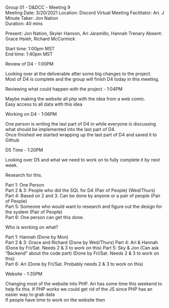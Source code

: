 Group 01 - D&DCC - Meeting 9  
Meeting Date: 3/20/2021
Location: Discord Virtual Meeting
Facilitator: Ari. J
Minute Taker: Jon Nation  
Duration: 40 mins

Present: Jon Nation, Skyler Hanson, Ari Jaramillo, Hannah Trenary
Absent: Grace Hsieh, Richard McCormick  


Start time: 1:00pm MST  
End time:  1:40pm MST


Review of D4 - 1:00PM

Looking over at the deliverable after some big changes to the project.  
Most of D4 is complete and the group will finish D4 today in this meeting.  


Reviewing what could happen with the project - 1:04PM

Maybe making the website all php with the idea from a web comic.  
Easy access to all data with this idea  


Working on D4 - 1:06PM  

One person is writing the last part of D4 in while everyone is discussing what should be implemented into the last part of D4.  
Once finished we started wrapping up the last part of D4 and saved it to Github


D5 Time - 1:20PM  

Looking over D5 and what we need to work on to fully complete it by next week.  

Research for this.  

Part 1: One Person  
Part 2 & 3: People who did the SQL for D4 (Pair of People) (Wed/Thurs)  
Part 4: Based on 2 and 3. Can be done by anyone or a pair of people (Pair of People)  
Part 5: Someone who would want to research and figure out the design for the system (Pair of People)  
Part 6: One person can get this done.


Who is working on what?

Part 1: Hannah (Done by Mon)  
Part 2 & 3: Grace and Richard (Done by Wed/Thurs)
Part 4: Ari & Hannah (Done by Fri/Sat. Needs 2 & 3 to work on this)
Part 5: Sky & Jon (Can ask “Backend” about the code part) (Done by Fri/Sat. Needs 2 & 3 to work on this)  
Part 6: Ari (Done by Fri/Sat. Probably needs 2 & 3 to work on this)


Website - 1:35PM  

Changing most of the website into PHP. Ari has some time this weekend to help fix this.
If PHP works we could get rid of the JS since PHP has an easier way to grab data  
If people have time to work on the website then 
